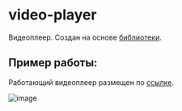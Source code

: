 # video-player
Видеоплеер. Cоздан на основе [библиотеки](https://github.com/devmanorg/video-player-jslib).

## Пример работы:
Работающий видеоплеер размещен по [ссылке](https://evgen4ikrus.github.io/video-player/).

![image](https://user-images.githubusercontent.com/67272160/197373250-f960348b-fec6-491c-9240-17b059e18174.png)
